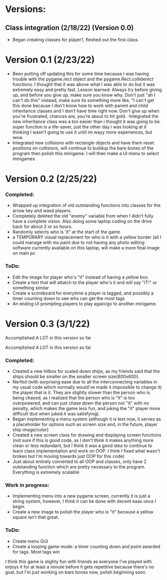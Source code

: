 # Versions:
## Class integration (2/18/22) (Version 0.0)
 - Began creating classes for player1, fleshed out the first class. 
# Version 0.1 (2/23/22)
 - Been putting off updating this for some time because I was having trouble with the pygame.rect object and the pygame.Rect.colliderect functions. I thought that it was above what I was able to do but it was extremely easy and pretty fast. Lesson learned: Always try  before giving up, and before you give up, make sure you know why. Don't just "ah I can't do this" instead, make sure its something more like, "I can't get this done because I don't know how to work with parent and child inheritance classes and I don't have time right now. Don't give up when you're frustrated, chances are, you're about to hit gold.
 -Integrated the new inheritance class was a ton easier than i thought it was going to be. super function is a life-saver, just the other day i was looking at it thinking I wasn't going to use it until im wayy more experiences, but wow. 
 - Integrated new collisions with rectangle objects and have them reset positions on collisions, will continue to buildup the bare bones of the program then polish this minigame. I will then make a UI menu to select minigames
# Version 0.2 (2/25/22)
### Completed: 
 - Wrapped up integration of old outstanding functions into classes for the arrow key and wasd players. 
 - Completely deleted the old "enemy" variable from when I didn't fully have a complete vision.
Also doing some laptop coding on the drive back for about 2 or so hours.
 - Randomly selects who is 'it" at the start of the game
 - a TEMPORARY visual replacement for who is it with a yellow border (all I could manage with ms paint due to not having any photo editing software currently avaliable on this laptop, will make a more final image on main pc

 ### ToDo:
  - Edit the image for player who's "it"  instead of having a yellow box.
  - Create a text that will attatch to the player who's it and will say "IT!" or something similar
  - Create a scoreboard for everytime a player is tagged, and possibly a timer counting down to see who can get the most tags
  - An ending UI prompting players to play again/go to another minigame.
 
# Version 0.3 (3/1/22)
Accomplished A LOT in this version so far

Accomplished A LOT in this version so far

### Completed:
  - Created a new hitbox for scaled down ships, as my friends said that the ships should be smaller on the smaller screen size(800x600). 
 - Nerfed (with surprising ease due to all the interconnecting variables in my usual code which normally would've made it impossible to change it) the player that is it. They are slightly slower than the person who is being chased, as I realized that the person who is "it" is too overpowered, and can just chase down the person not "it" with no penalty, which makes the game less fun, and juking the "it" player more difficult (but when juked it was satisfying).
 - Began implementing a menu system (although it is text now, it serves as a placeholder for options such as screen size and, in the future, player ship image/color)
- Created a new screen class for drawing and displaying screen functions (not sure if this is good code, as I don't think it makes anything more clean or less redundant, but I think it was a good idea to continue to learn class implementation and work on OOP. I think I fixed what wasn't broken but I'm moving towards just OOP for this code)
- Just about entirely converted to all OOP and classes, only have 2 outstanding function which are pretty necessary to the program. Everything is extremely scalable
### Work in progress:
 - Implementing menu into a new pygame screen,  currently it is just a string system, however, I think it can be done with decent ease once I begin.
 - Create a new image to polish the player who is "it" because a yellow square isn't that great.
### ToDo:
 - Create menu GUI
 - Create a looping game mode: a timer counting down and point awarded for tags. Most tags win

I think this game is slighty fun with friends as everyone I've played with enjoys it for at least a minute before it gets repetitive because there's no goal, but I'm just working on bare bones now, polish beginning soon.
